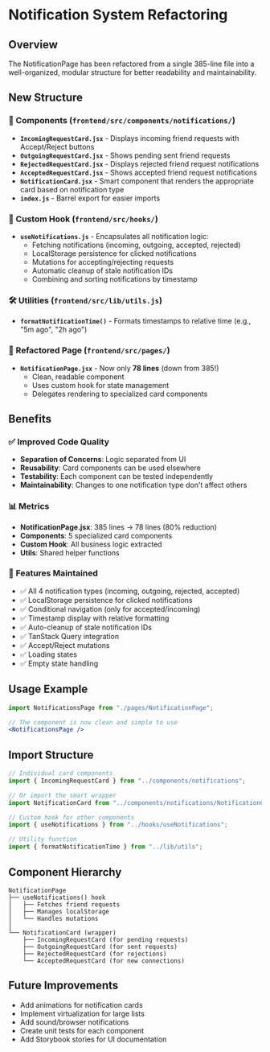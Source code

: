 # Notification System Refactoring

## Overview
The NotificationPage has been refactored from a single 385-line file into a well-organized, modular structure for better readability and maintainability.

## New Structure

### 📁 Components (`frontend/src/components/notifications/`)
- **`IncomingRequestCard.jsx`** - Displays incoming friend requests with Accept/Reject buttons
- **`OutgoingRequestCard.jsx`** - Shows pending sent friend requests
- **`RejectedRequestCard.jsx`** - Displays rejected friend request notifications
- **`AcceptedRequestCard.jsx`** - Shows accepted friend request notifications
- **`NotificationCard.jsx`** - Smart component that renders the appropriate card based on notification type
- **`index.js`** - Barrel export for easier imports

### 🎣 Custom Hook (`frontend/src/hooks/`)
- **`useNotifications.js`** - Encapsulates all notification logic:
  - Fetching notifications (incoming, outgoing, accepted, rejected)
  - LocalStorage persistence for clicked notifications
  - Mutations for accepting/rejecting requests
  - Automatic cleanup of stale notification IDs
  - Combining and sorting notifications by timestamp

### 🛠️ Utilities (`frontend/src/lib/utils.js`)
- **`formatNotificationTime()`** - Formats timestamps to relative time (e.g., "5m ago", "2h ago")

### 📄 Refactored Page (`frontend/src/pages/`)
- **`NotificationPage.jsx`** - Now only **78 lines** (down from 385!)
  - Clean, readable component
  - Uses custom hook for state management
  - Delegates rendering to specialized card components

## Benefits

### ✅ Improved Code Quality
- **Separation of Concerns**: Logic separated from UI
- **Reusability**: Card components can be used elsewhere
- **Testability**: Each component can be tested independently
- **Maintainability**: Changes to one notification type don't affect others

### 📊 Metrics
- **NotificationPage.jsx**: 385 lines → 78 lines (80% reduction)
- **Components**: 5 specialized card components
- **Custom Hook**: All business logic extracted
- **Utils**: Shared helper functions

### 🎯 Features Maintained
- ✅ All 4 notification types (incoming, outgoing, rejected, accepted)
- ✅ LocalStorage persistence for clicked notifications
- ✅ Conditional navigation (only for accepted/incoming)
- ✅ Timestamp display with relative formatting
- ✅ Auto-cleanup of stale notification IDs
- ✅ TanStack Query integration
- ✅ Accept/Reject mutations
- ✅ Loading states
- ✅ Empty state handling

## Usage Example

```jsx
import NotificationsPage from "./pages/NotificationPage";

// The component is now clean and simple to use
<NotificationsPage />
```

## Import Structure

```jsx
// Individual card components
import { IncomingRequestCard } from "../components/notifications";

// Or import the smart wrapper
import NotificationCard from "../components/notifications/NotificationCard";

// Custom hook for other components
import { useNotifications } from "../hooks/useNotifications";

// Utility function
import { formatNotificationTime } from "../lib/utils";
```

## Component Hierarchy

```
NotificationPage
├── useNotifications() hook
│   ├── Fetches friend requests
│   ├── Manages localStorage
│   └── Handles mutations
│
└── NotificationCard (wrapper)
    ├── IncomingRequestCard (for pending requests)
    ├── OutgoingRequestCard (for sent requests)
    ├── RejectedRequestCard (for rejections)
    └── AcceptedRequestCard (for new connections)
```

## Future Improvements
- Add animations for notification cards
- Implement virtualization for large lists
- Add sound/browser notifications
- Create unit tests for each component
- Add Storybook stories for UI documentation
